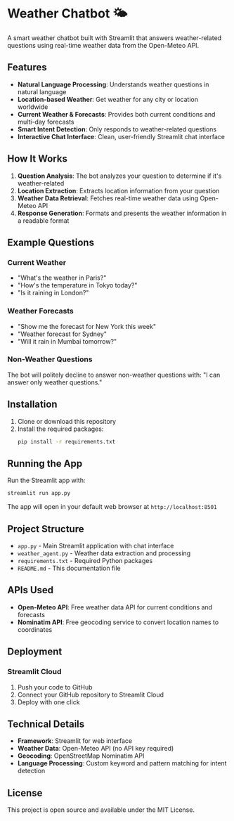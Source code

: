 # Weather Chatbot 🌤️

A smart weather chatbot built with Streamlit that answers weather-related questions using real-time weather data from the Open-Meteo API.

## Features

- **Natural Language Processing**: Understands weather questions in natural language
- **Location-based Weather**: Get weather for any city or location worldwide
- **Current Weather & Forecasts**: Provides both current conditions and multi-day forecasts
- **Smart Intent Detection**: Only responds to weather-related questions
- **Interactive Chat Interface**: Clean, user-friendly Streamlit chat interface

## How It Works

1. **Question Analysis**: The bot analyzes your question to determine if it's weather-related
2. **Location Extraction**: Extracts location information from your question
3. **Weather Data Retrieval**: Fetches real-time weather data using Open-Meteo API
4. **Response Generation**: Formats and presents the weather information in a readable format

## Example Questions

### Current Weather
- "What's the weather in Paris?"
- "How's the temperature in Tokyo today?"
- "Is it raining in London?"

### Weather Forecasts
- "Show me the forecast for New York this week"
- "Weather forecast for Sydney"
- "Will it rain in Mumbai tomorrow?"

### Non-Weather Questions
The bot will politely decline to answer non-weather questions with: "I can answer only weather questions."

## Installation

1. Clone or download this repository
2. Install the required packages:
   ```bash
   pip install -r requirements.txt
   ```

## Running the App

Run the Streamlit app with:
```bash
streamlit run app.py
```

The app will open in your default web browser at `http://localhost:8501`

## Project Structure

- `app.py` - Main Streamlit application with chat interface
- `weather_agent.py` - Weather data extraction and processing
- `requirements.txt` - Required Python packages
- `README.md` - This documentation file

## APIs Used

- **Open-Meteo API**: Free weather data API for current conditions and forecasts
- **Nominatim API**: Free geocoding service to convert location names to coordinates

## Deployment

### Streamlit Cloud
1. Push your code to GitHub
2. Connect your GitHub repository to Streamlit Cloud
3. Deploy with one click

## Technical Details

- **Framework**: Streamlit for web interface
- **Weather Data**: Open-Meteo API (no API key required)
- **Geocoding**: OpenStreetMap Nominatim API
- **Language Processing**: Custom keyword and pattern matching for intent detection

## License

This project is open source and available under the MIT License.

